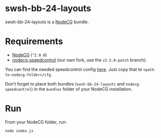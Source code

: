 # swsh-bb-24-layouts

swsh-bb-24-layouts is a [NodeCG](http://github.com/nodecg/nodecg) bundle.

# Requirements

- [NodeCG](http://github.com/nodecg/nodecg) (`^2.0.0`)
- [nodecg-speedcontrol](https://github.com/PokemonSpeedruns/nodecg-speedcontrol) (our own fork, use the `v2.5.0-patch` branch).

You can find the needed speedcontrol config [here](config/nodecg-speedcontrol.json). Just copy that to `<path-to-nodecg-folder>/cfg`.

Don't forget to place both bundles (`swsh-bb-24-layouts` and `nodecg-speedcontrol`) in the `bundles` folder of your NodeCG installation.

# Run

From your NodeCG folder, run:

`node index.js`
